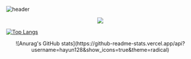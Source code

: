 
![header](https://capsule-render.vercel.app/api?type=slice&color=auto&height=250&section=puter&text=capsule%20render&fontSize=80)

  <div align=center><img src="https://img.shields.io/badge/C-A8B9CC?style=flat&logo=C&logoColor=white"/></div>


[![Top Langs](https://github-readme-stats.vercel.app/api/top-langs/?username=hayun128&langs_count=8)](https://github.com/hayun128/github-readme-stats)

 <div align=center>![Anurag's GitHub stats](https://github-readme-stats.vercel.app/api?username=hayun128&show_icons=true&theme=radical)</div>
